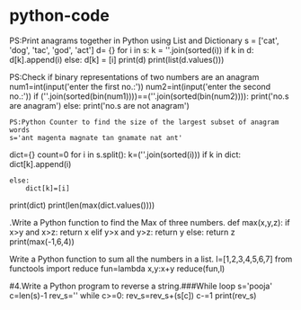 # python-code
PS:Print anagrams together in Python using List and Dictionary
s = ['cat', 'dog', 'tac', 'god', 'act']
d= {}
for i in s:
    k = ''.join(sorted(i))
    if k in d:
        d[k].append(i)
    else:
        d[k] = [i]
print(d)
print(list(d.values())) 

PS:Check if binary representations of two numbers are an anagram
num1=int(input('enter the first no.:'))
num2=int(input('enter the second no.:'))
if (''.join(sorted(bin(num1))))==(''.join(sorted(bin(num2)))):
    print('no.s are anagram')
else:
    print('no.s are not anagram')
    
    PS:Python Counter to find the size of the largest subset of anagram words
    s='ant magenta magnate tan gnamate nat ant'
dict={}
count=0
for i in s.split():
    k=(''.join(sorted(i)))
    if k in dict:
        dict[k].append(i)
        
    else:
        dict[k]=[i]
print(dict)
print(len(max(dict.values())))

.Write a Python function to find the Max of three numbers.
def max(x,y,z):
    if x>y and x>z:
        return x
    elif y>x and y>z:
        return y
    else: 
        return z
print(max(-1,6,4))

Write a Python function to sum all the numbers in a list.
l=[1,2,3,4,5,6,7]
from functools import reduce
fun=lambda x,y:x+y
reduce(fun,l)

#4.Write a Python program to reverse a string.###While loop
s='pooja'
c=len(s)-1
rev_s=''
while c>=0:
    rev_s=rev_s+(s[c])
    c-=1 
print(rev_s)



